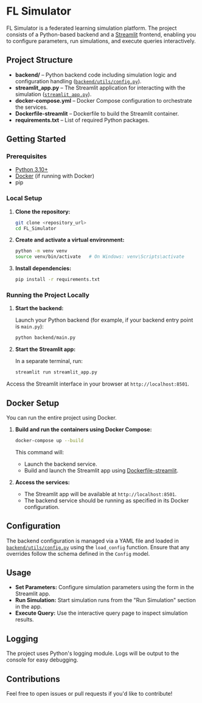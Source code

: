 # FL Simulator

FL Simulator is a federated learning simulation platform. The project consists of a Python-based backend and a [Streamlit](https://streamlit.io) frontend, enabling you to configure parameters, run simulations, and execute queries interactively.

## Project Structure

- **backend/** – Python backend code including simulation logic and configuration handling ([`backend/utils/config.py`](c:\Users\39340\FL_Simulator\backend\utils\config.py)).
- **streamlit_app.py** – The Streamlit application for interacting with the simulation ([`streamlit_app.py`](c:\Users\39340\FL_Simulator\streamlit_app.py)).
- **docker-compose.yml** – Docker Compose configuration to orchestrate the services.
- **Dockerfile-streamlit** – Dockerfile to build the Streamlit container.
- **requirements.txt** – List of required Python packages.

## Getting Started

### Prerequisites

- [Python 3.10+](https://www.python.org/downloads/)
- [Docker](https://docs.docker.com/get-docker/) (if running with Docker)
- pip

### Local Setup

1. **Clone the repository:**

   ```sh
   git clone <repository_url>
   cd FL_Simulator
   ```

2. **Create and activate a virtual environment:**

   ```sh
   python -m venv venv
   source venv/bin/activate   # On Windows: venv\Scripts\activate
   ```

3. **Install dependencies:**

   ```sh
   pip install -r requirements.txt
   ```

### Running the Project Locally

1. **Start the backend:**

   Launch your Python backend (for example, if your backend entry point is `main.py`):

   ```sh
   python backend/main.py
   ```

2. **Start the Streamlit app:**

   In a separate terminal, run:

   ```sh
   streamlit run streamlit_app.py
   ```

Access the Streamlit interface in your browser at `http://localhost:8501`.

## Docker Setup

You can run the entire project using Docker.

1. **Build and run the containers using Docker Compose:**

   ```sh
   docker-compose up --build
   ```

   This command will:
   - Launch the backend service.
   - Build and launch the Streamlit app using [Dockerfile-streamlit](Dockerfile-streamlit).

2. **Access the services:**

   - The Streamlit app will be available at `http://localhost:8501`.
   - The backend service should be running as specified in its Docker configuration.

## Configuration

The backend configuration is managed via a YAML file and loaded in [`backend/utils/config.py`](c:\Users\39340\FL_Simulator\backend\utils\config.py) using the `load_config` function. Ensure that any overrides follow the schema defined in the `Config` model.

## Usage

- **Set Parameters:** Configure simulation parameters using the form in the Streamlit app.
- **Run Simulation:** Start simulation runs from the "Run Simulation" section in the app.
- **Execute Query:** Use the interactive query page to inspect simulation results.

## Logging

The project uses Python's logging module. Logs will be output to the console for easy debugging.


## Contributions

Feel free to open issues or pull requests if you'd like to contribute!
